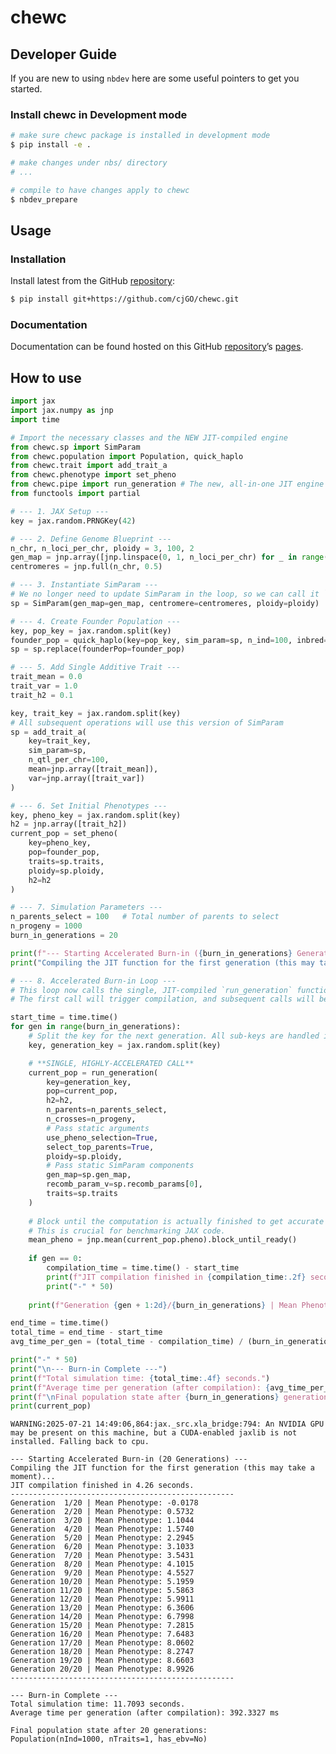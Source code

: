 # chewc


<!-- WARNING: THIS FILE WAS AUTOGENERATED! DO NOT EDIT! -->

## Developer Guide

If you are new to using `nbdev` here are some useful pointers to get you
started.

### Install chewc in Development mode

``` sh
# make sure chewc package is installed in development mode
$ pip install -e .

# make changes under nbs/ directory
# ...

# compile to have changes apply to chewc
$ nbdev_prepare
```

## Usage

### Installation

Install latest from the GitHub
[repository](https://github.com/cjGO/chewc):

``` sh
$ pip install git+https://github.com/cjGO/chewc.git
```

### Documentation

Documentation can be found hosted on this GitHub
[repository](https://github.com/cjGO/chewc)’s
[pages](https://cjGO.github.io/chewc/).

## How to use

``` python
import jax
import jax.numpy as jnp
import time

# Import the necessary classes and the NEW JIT-compiled engine
from chewc.sp import SimParam
from chewc.population import Population, quick_haplo
from chewc.trait import add_trait_a
from chewc.phenotype import set_pheno
from chewc.pipe import run_generation # The new, all-in-one JIT engine
from functools import partial

# --- 1. JAX Setup ---
key = jax.random.PRNGKey(42)

# --- 2. Define Genome Blueprint ---
n_chr, n_loci_per_chr, ploidy = 3, 100, 2
gen_map = jnp.array([jnp.linspace(0, 1, n_loci_per_chr) for _ in range(n_chr)])
centromeres = jnp.full(n_chr, 0.5)

# --- 3. Instantiate SimParam ---
# We no longer need to update SimParam in the loop, so we can call it `sp`
sp = SimParam(gen_map=gen_map, centromere=centromeres, ploidy=ploidy)

# --- 4. Create Founder Population ---
key, pop_key = jax.random.split(key)
founder_pop = quick_haplo(key=pop_key, sim_param=sp, n_ind=100, inbred=False)
sp = sp.replace(founderPop=founder_pop)

# --- 5. Add Single Additive Trait ---
trait_mean = 0.0
trait_var = 1.0
trait_h2 = 0.1

key, trait_key = jax.random.split(key)
# All subsequent operations will use this version of SimParam
sp = add_trait_a(
    key=trait_key,
    sim_param=sp,
    n_qtl_per_chr=100,
    mean=jnp.array([trait_mean]),
    var=jnp.array([trait_var])
)

# --- 6. Set Initial Phenotypes ---
key, pheno_key = jax.random.split(key)
h2 = jnp.array([trait_h2])
current_pop = set_pheno(
    key=pheno_key,
    pop=founder_pop,
    traits=sp.traits,
    ploidy=sp.ploidy,
    h2=h2
)

# --- 7. Simulation Parameters ---
n_parents_select = 100   # Total number of parents to select
n_progeny = 1000
burn_in_generations = 20

print(f"--- Starting Accelerated Burn-in ({burn_in_generations} Generations) ---")
print("Compiling the JIT function for the first generation (this may take a moment)...")

# --- 8. Accelerated Burn-in Loop ---
# This loop now calls the single, JIT-compiled `run_generation` function.
# The first call will trigger compilation, and subsequent calls will be extremely fast.

start_time = time.time()
for gen in range(burn_in_generations):
    # Split the key for the next generation. All sub-keys are handled inside run_generation.
    key, generation_key = jax.random.split(key)

    # **SINGLE, HIGHLY-ACCELERATED CALL**
    current_pop = run_generation(
        key=generation_key,
        pop=current_pop,
        h2=h2,
        n_parents=n_parents_select,
        n_crosses=n_progeny,
        # Pass static arguments
        use_pheno_selection=True,
        select_top_parents=True,
        ploidy=sp.ploidy,
        # Pass static SimParam components
        gen_map=sp.gen_map,
        recomb_param_v=sp.recomb_params[0],
        traits=sp.traits
    )
    
    # Block until the computation is actually finished to get accurate timing and stats.
    # This is crucial for benchmarking JAX code.
    mean_pheno = jnp.mean(current_pop.pheno).block_until_ready()
    
    if gen == 0:
        compilation_time = time.time() - start_time
        print(f"JIT compilation finished in {compilation_time:.2f} seconds.")
        print("-" * 50)
        
    print(f"Generation {gen + 1:2d}/{burn_in_generations} | Mean Phenotype: {mean_pheno:.4f}")

end_time = time.time()
total_time = end_time - start_time
avg_time_per_gen = (total_time - compilation_time) / (burn_in_generations - 1) if burn_in_generations > 1 else total_time

print("-" * 50)
print("\n--- Burn-in Complete ---")
print(f"Total simulation time: {total_time:.4f} seconds.")
print(f"Average time per generation (after compilation): {avg_time_per_gen * 1000:.4f} ms")
print(f"\nFinal population state after {burn_in_generations} generations:")
print(current_pop)
```

    WARNING:2025-07-21 14:49:06,864:jax._src.xla_bridge:794: An NVIDIA GPU may be present on this machine, but a CUDA-enabled jaxlib is not installed. Falling back to cpu.

    --- Starting Accelerated Burn-in (20 Generations) ---
    Compiling the JIT function for the first generation (this may take a moment)...
    JIT compilation finished in 4.26 seconds.
    --------------------------------------------------
    Generation  1/20 | Mean Phenotype: -0.0178
    Generation  2/20 | Mean Phenotype: 0.5732
    Generation  3/20 | Mean Phenotype: 1.1044
    Generation  4/20 | Mean Phenotype: 1.5740
    Generation  5/20 | Mean Phenotype: 2.2945
    Generation  6/20 | Mean Phenotype: 3.1033
    Generation  7/20 | Mean Phenotype: 3.5431
    Generation  8/20 | Mean Phenotype: 4.1015
    Generation  9/20 | Mean Phenotype: 4.5527
    Generation 10/20 | Mean Phenotype: 5.1959
    Generation 11/20 | Mean Phenotype: 5.5863
    Generation 12/20 | Mean Phenotype: 5.9911
    Generation 13/20 | Mean Phenotype: 6.3606
    Generation 14/20 | Mean Phenotype: 6.7998
    Generation 15/20 | Mean Phenotype: 7.2815
    Generation 16/20 | Mean Phenotype: 7.6483
    Generation 17/20 | Mean Phenotype: 8.0602
    Generation 18/20 | Mean Phenotype: 8.2747
    Generation 19/20 | Mean Phenotype: 8.6603
    Generation 20/20 | Mean Phenotype: 8.9926
    --------------------------------------------------

    --- Burn-in Complete ---
    Total simulation time: 11.7093 seconds.
    Average time per generation (after compilation): 392.3327 ms

    Final population state after 20 generations:
    Population(nInd=1000, nTraits=1, has_ebv=No)
